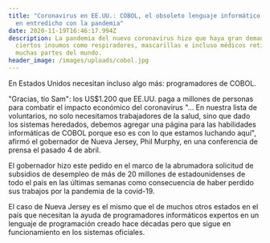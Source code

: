 ```yaml
---
title: "Coronavirus en EE.UU.: COBOL, el obsoleto lenguaje informático que queda
  en entredicho con la pandemia"
date: 2020-11-19T16:46:17.994Z
description: La pandemia del nuevo coronavirus hizo que haya gran demanda de
  ciertos insumos como respiradores, mascarillas e incluso médicos retirados en
  muchas partes del mundo.
header_image: /images/uploads/cobol.jpg
---
```

En Estados Unidos necesitan incluso algo más: programadores de COBOL.

"Gracias, tío Sam": los US$1.200 que EE.UU. paga a millones de personas para combatir el impacto económico del coronavirus "... En nuestra lista de voluntarios, no solo necesitamos trabajadores de la salud, sino que dado los sistemas heredados, debemos agregar una página para las habilidades informáticas de COBOL porque eso es con lo que estamos luchando aquí", afirmó el gobernador de Nueva Jersey, Phil Murphy, en una conferencia de prensa el pasado 4 de abril.

El gobernador hizo este pedido en el marco de la abrumadora solicitud de subsidios de desempleo de más de 20 millones de estadounidenses de todo el país en las últimas semanas como consecuencia de haber perdido sus trabajos por la pandemia de la covid-19.

El caso de Nueva Jersey es el mismo que el de muchos otros estados en el país que necesitan la ayuda de programadores informáticos expertos en un lenguaje de programación creado hace décadas pero que sigue en funcionamiento en los sistemas oficiales.